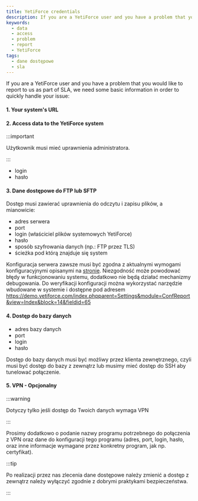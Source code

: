 ```yaml
---
title: YetiForce credentials
description: If you are a YetiForce user and you have a problem that you would like to report to us as part of SLA.
keywords:
  - data
  - access
  - problem
  - report
  - YetiForce
tags:
  - dane dostępowe
  - sla
---
```


If you are a YetiForce user and you have a problem that you would like to report to us as part of SLA, we need some basic information in order to quickly handle your issue:

#### 1. Your system's URL

#### 2. Access data to the YetiForce system

:::important

Użytkownik musi mieć uprawnienia administratora.

:::

- login
- hasło

#### 3. Dane dostępowe do FTP lub SFTP

Dostęp musi zawierać uprawnienia do odczytu i zapisu plików, a mianowicie:

- adres serwera
- port
- login (właściciel plików systemowych YetiForce)
- hasło
- sposób szyfrowania danych (np.: FTP przez TLS)
- ścieżka pod którą znajduje się system

Konfiguracja serwera zawsze musi być zgodna z aktualnymi wymogami konfiguracyjnymi opisanymi na [stronie](/introduction/requirements/). Niezgodność może powodować błędy w funkcjonowaniu systemu, dodatkowo nie będą działać mechanizmy debugowania. Do weryfikacji konfiguracji można wykorzystać narzędzie wbudowane w systemie i dostępne pod adresem https://demo.yetiforce.com/index.phpparent=Settings&module=ConfReport&view=Index&block=14&fieldid=65

#### 4. Dostęp do bazy danych

- adres bazy danych
- port
- login
- hasło

Dostęp do bazy danych musi być możliwy przez klienta zewnętrznego, czyli musi być dostęp do bazy z zewnątrz lub musimy mieć dostęp do SSH aby tunelować połączenie.

#### 5. VPN - Opcjonalny

:::warning

Dotyczy tylko jeśli dostęp do Twoich danych wymaga VPN

:::

Prosimy dodatkowo o podanie nazwy programu potrzebnego do połączenia z VPN oraz dane do konfiguracji tego programu (adres, port, login, hasło, oraz inne informacje wymagane przez konkretny program, jak np. certyfikat).

:::tip

Po realizacji przez nas zlecenia dane dostępowe należy zmienić a dostęp z zewnątrz należy wyłączyć zgodnie z dobrymi praktykami bezpieczeństwa.

:::
